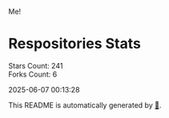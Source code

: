 Me!

# Respositories Stats
Stars Count: 241  
Forks Count: 6

2025-06-07 00:13:28  

This README is automatically generated by [🐰](https://github.com/rnitta/rnitta).
